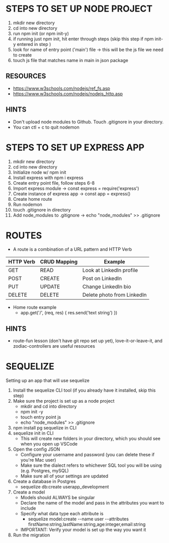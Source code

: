 # STEPS TO SET UP NODE PROJECT
1. mkdir new directory
2. cd into new directory
3. run npm init (or npm init-y)
4. if running just npm init, hit enter through steps (skip this step if npm init-y entered in step )
5. look for name of  entry point ('main') file -> this will be the js file we need to create
6. touch js file that matches name in main in json package

## RESOURCES
* https://www.w3schools.com/nodejs/ref_fs.asp
* https://www.w3schools.com/nodejs/nodejs_http.asp

## HINTS
* Don't upload node modules to Github. Touch .gitignore in your directory.
* You can ctl + c to quit nodemon

# STEPS TO SET UP EXPRESS APP
1. mkdir new directory
2. cd into new directory
3. Initialize node w/ npm init
4. Install express with npm i express
5. Create entry point file, follow steps 6-8
6. Import express module -> const express = require('express')
7. Create instance of express app -> const app = express()
8. Create home route
9. Run nodemon
10. touch .gitignore in directory
11. Add node_modules to .gitignore -> echo "node_modules" >> .gitignore


# ROUTES
* A route is a combination of a URL pattern and HTTP Verb

HTTP Verb | CRUD Mapping | Example
----------|--------------|--------
GET       | READ         | Look at LinkedIn profile
POST      | CREATE       | Post on LinkedIn
PUT       | UPDATE       | Change LinkedIn bio
DELETE    | DELETE       | Delete photo from LinkedIn
 
* Home route example
    * app.get('/', (req, res) {
        res.send('text string')
    })

## HINTS
* route-fun lesson (don't have git repo set up yet), love-it-or-leave-it, and zodiac-controllers are useful resources

# SEQUELIZE
Setting up an app that will use sequelize

1. Install the sequelize CLI tool (if you already have it installed, skip this step)
2. Make sure the project is set up as a node project
    * mkdir and cd into directory
    * npm init -y
    * touch entry point js
    * echo "node_modules" >> .gitignore
3. npm install pg sequelize in CLI
4. sequelize init in CLI
    * This will create new folders in your directory, which you should see when you open up VSCode
5. Open the config JSON
    * Configure your username and password (you can delete these if you're Mac user)
    * Make sure the dialect refers to whichever SQL tool you will be using (e.g. Postgres, mySQL)
    * Make sure all of your settings are updated
6. Create a database in Postgres
    * sequelize db:create userapp_development
7. Create a model
    * Models should ALWAYS be singular
    * Declare the name of the model and pass in the attributes you want to include
    * Specify what data type each attribute is
        * sequelize model:create --name user --attributes firstName:string,lastName:string,age:integer,email:string
    * IMPORTANT: Verify your model is set up the way you want it
8. Run the migration
